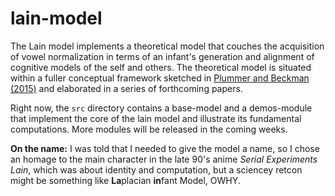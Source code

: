 # lain-model

The Lain model implements a theoretical model that couches the acquisition of vowel normalization in terms of an infant's generation and alignment of cognitive models of the self and others.  The theoretical model is situated
within a fuller conceptual framework sketched in <a href="http://learningtotalk.org/sites/learningtotalk.org/files/publications/PlummerBeckman2015acceptedJPhon.pdf"
title="Socio-indexical Basis">Plummer and Beckman (2015)</a> and elaborated in a series of forthcoming papers.

Right now, the <code>src</code> directory contains a base-model and a demos-module that implement the core of the lain model and illustrate its fundamental computations.  More modules will be released in the coming weeks.   

<b>On the name:</b> I was told that I needed to give the model a name, so I chose an homage to the main character in the late 90's anime <em>Serial Experiments Lain</em>, which was about identity and computation, but a sciencey retcon might be something like <b>La</b>placian <b>in</b>fant Model, OWHY.

